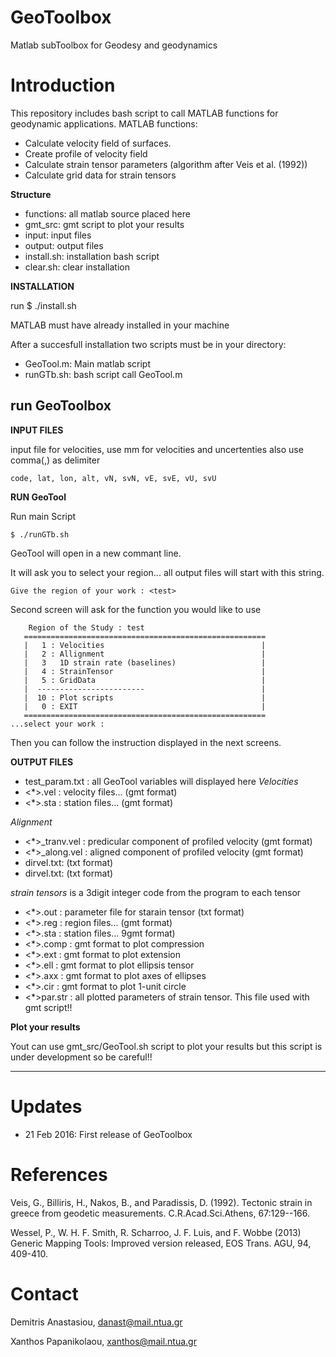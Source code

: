 # GeoToolbox
Matlab subToolbox for Geodesy and geodynamics

# Introduction
This repository includes bash script to call MATLAB functions for geodynamic applications.
MATLAB functions:
- Calculate velocity field of surfaces.
- Create profile of velocity field
- Calculate strain tensor parameters (algorithm after Veis et al. (1992))
- Calculate grid data for strain tensors

**Structure**

- functions: all matlab source placed here
- gmt_src: gmt script to plot your results
- input: input files
- output: output files
- install.sh: installation bash script
- clear.sh: clear installation

**INSTALLATION**

run $ ./install.sh 

MATLAB must have already installed in your machine

After a succesfull installation two scripts must be in your directory:

- GeoTool.m: Main matlab script
- runGTb.sh: bash script call GeoTool.m

**run GeoToolbox**
---

**INPUT FILES**

input file for velocities, use mm for velocities and uncertenties
also use comma(,) as delimiter
```
code, lat, lon, alt, vN, svN, vE, svE, vU, svU
```
**RUN GeoTool**

Run main Script
```
$ ./runGTb.sh
```

GeoTool will open in a new commant line.

It will ask you to select your region... all output files will start with this string.
```
Give the region of your work : <test>
```

Second screen will ask for the function you would like to use
```
    Region of the Study : test
   ======================================================
   |   1 : Velocities                                   |
   |   2 : Allignment                                   |
   |   3   1D strain rate (baselines)                   |
   |   4 : StrainTensor                                 |
   |   5 : GridData                                     |
   |  ------------------------                          |
   |  10 : Plot scripts                                 |
   |   0 : EXIT                                         |
   ======================================================
...select your work : 
```
Then you can follow the instruction displayed in the next screens.

**OUTPUT FILES**

- test_param.txt :  all GeoTool variables will displayed here
*Velocities*
- <*>.vel : velocity files... (gmt format)
- <*>.sta : station files... (gmt format)

*Alignment*
- <*>_tranv.vel : predicular component of profiled velocity (gmt format)
- <*>_along.vel : aligned component of profiled velocity (gmt format)
- <Az>dirvel.txt: (txt format)
- <Az>dirvel.txt: (txt format)

*strain tensors*
<run> is a 3digit integer code from the program to each tensor

- <*><run>.out : parameter file for starain tensor (txt format)
- <*><run>.reg : region files... (gmt format)
- <*><run>.sta : station files... 9gmt format)
- <*>.comp : gmt format to plot compression
- <*>.ext  : gmt format to plot extension
- <*>.ell  : gmt format to plot ellipsis tensor
- <*>.axx  : gmt format to plot axes of ellipses
- <*>.cir  : gmt format to plot 1-unit circle
- <*>par.str : all plotted parameters of strain tensor. This file used with gmt script!!

**Plot your results**

Yout can use gmt_src/GeoTool.sh script to plot your results but this script is under development so be careful!!

----------


# Updates

- 21 Feb 2016: First release of GeoToolbox

# References

Veis, G., Billiris, H., Nakos, B., and Paradissis, D. (1992). Tectonic strain in greece from geodetic measurements. C.R.Acad.Sci.Athens, 67:129--166.

Wessel, P., W. H. F. Smith, R. Scharroo, J. F. Luis, and F. Wobbe (2013) Generic Mapping Tools: Improved version released, EOS Trans. AGU, 94, 409-410.

# Contact

Demitris Anastasiou, danast@mail.ntua.gr

Xanthos Papanikolaou, xanthos@mail.ntua.gr

















